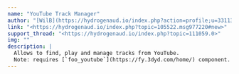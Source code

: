 ```yaml
---
name: "YouTube Track Manager"
author: "[WilB](https://hydrogenaud.io/index.php?action=profile;u=33113)"
link: "<https://hydrogenaud.io/index.php?topic=105522.msg977220#new>"
support_thread: "<https://hydrogenaud.io/index.php?topic=111059.0>"
img: ""
description: |
  Allows to find, play and manage tracks from YouTube.  
  Note: requires [`foo_youtube`](https://fy.3dyd.com/home/) component.
---
```

